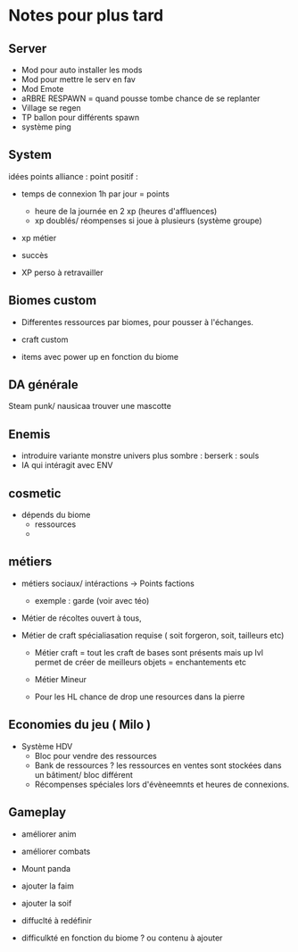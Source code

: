 # Notes pour plus tard 
## Server

- Mod pour auto installer les mods
- Mod pour mettre le serv en fav
- Mod Emote
- aRBRE RESPAWN = quand pousse tombe chance de se replanter
- Village se regen
- TP ballon pour différents spawn
- système ping


## System 
idées points alliance : 
point positif : 
- temps de connexion 1h par jour = points 
	- heure de la journée en 2 xp (heures d'affluences) 
	- xp doublés/ réompenses si joue à plusieurs (système groupe) 
- xp métier 
- succès 


- XP perso à retravailler  


## Biomes custom

- Differentes ressources par biomes, pour pousser à l'échanges. 
- craft custom 

- items avec power up en fonction du biome 


## DA générale

Steam punk/ nausicaa 
trouver une mascotte

## Enemis
- introduire variante monstre univers plus sombre : berserk : souls
- IA qui intéragit avec ENV

## cosmetic

- dépends du biome
	- ressources
	-
## métiers
- métiers sociaux/ intéractions -> Points factions
	- exemple : garde (voir avec téo)

- Métier de récoltes ouvert à tous,
- Métier de craft spécialiasation requise ( soit forgeron, soit, tailleurs etc)
	- Métier craft = tout les craft de bases sont présents mais up lvl permet de créer de meilleurs objets = enchantements etc

   - Métier Mineur
   	- Pour les HL chance de drop une resources dans la pierre 	

## Economies du jeu ( Milo ) 
- Système HDV
	- Bloc pour vendre des ressources
 	- Bank de ressources ? les ressources en ventes sont stockées dans un bâtiment/ bloc différent
  	- Récompenses spéciales lors d'évèneemnts et heures de connexions. 		 	

## Gameplay
- améliorer anim 
- améliorer combats
-  Mount panda

- ajouter la faim
- ajouter la soif 

- diffuclté à redéfinir 
- difficulkté en fonction du biome ? ou contenu à ajouter 
 
